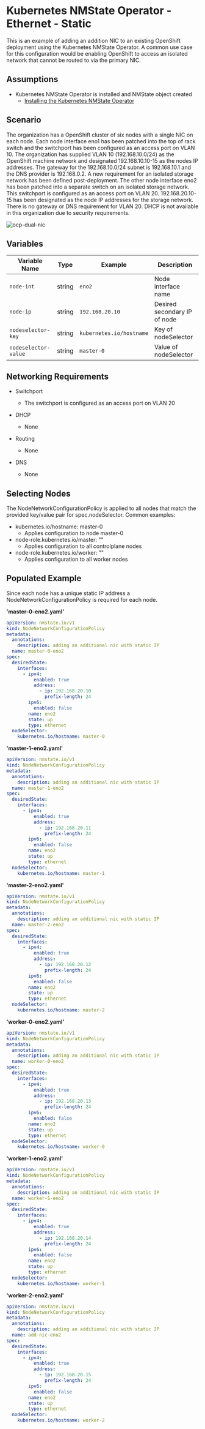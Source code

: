 # Kubernetes NMState Operator - Ethernet - Static

This is an example of adding an addition NIC to an existing OpenShift deployment using the Kubernetes NMState Operator. A common use case for this configuration would be enabling OpenShift to access an isolated network that cannot be routed to via the primary NIC.

## Assumptions

- Kubernetes NMState Operator is installed and NMState object created
  - [Installing the Kubernetes NMState Operator](https://docs.redhat.com/en/documentation/openshift_container_platform/4.18/html/networking/networking-operators#installing-the-kubernetes-nmstate-operator-cli)

## Scenario

The organization has a OpenShift cluster of six nodes with a single NIC on each node. Each node interface eno1 has been patched into the top of rack switch and the switchport has been configured as an access port on VLAN 10. The organization has supplied VLAN 10 (192.168.10.0/24) as the OpenShift machine network and designated 192.168.10.10-15 as the nodes IP addresses. The gateway for the 192.168.10.0/24 subnet is 192.168.10.1 and the DNS provider is 192.168.0.2. A new requirement for an isolated storage network has been defined post-deployment. The other node interface eno2 has been patched into a separate switch on an isolated storage network. This switchport is configured as an access port on VLAN 20. 192.168.20.10-15 has been designated as the node IP addresses for the storage network. There is no gateway or DNS requirement for VLAN 20. DHCP is not available in this organization due to security requirements.

![ocp-dual-nic](https://github.com/dlystra/openshift-networking-examples/blob/main/diagrams/ocp-dual-nic.png)

## Variables

| Variable Name        | Type    | Example                  | Description                           |
|----------------------|---------|--------------------------|---------------------------------------|
| `node-int`           | string  | `eno2`                   | Node interface name                   |
| `node-ip`            | string  | `192.168.20.10`          | Desired secondary IP of node          |
| `nodeselector-key`   | string  | `kubernetes.io/hostname` | Key of nodeSelector                   |
| `nodeselector-value` | string  | `master-0`               | Value of nodeSelector                 |

## Networking Requirements

- Switchport
  - The switchport is configured as an access port on VLAN 20

- DHCP
  - None

- Routing
  - None

- DNS
  - None

## Selecting Nodes

The NodeNetworkConfigurationPolicy is applied to all nodes that match the provided key/value pair for spec.nodeSelector. Common examples:
- kubernetes.io/hostname: master-0
  - Applies configuration to node master-0
- node-role.kubernetes.io/master: ""
  - Applies configuration to all controlplane nodes
- node-role.kubernetes.io/worker: ""
  - Applies configuration to all worker nodes

## Populated Example

Since each node has a unique static IP address a NodeNetworkConfigurationPolicy is required for each node.

**'master-0-eno2.yaml'**
```yaml
apiVersion: nmstate.io/v1
kind: NodeNetworkConfigurationPolicy
metadata:
  annotations:
    description: adding an additional nic with static IP
  name: master-0-eno2
spec:
  desiredState:
    interfaces:
      - ipv4:
          enabled: true
          address:
            - ip: 192.168.20.10
              prefix-length: 24
        ipv6:
          enabled: false
        name: eno2
        state: up
        type: ethernet
  nodeSelector:
    kubernetes.io/hostname: master-0
```

**'master-1-eno2.yaml'**
```yaml
apiVersion: nmstate.io/v1
kind: NodeNetworkConfigurationPolicy
metadata:
  annotations:
    description: adding an additional nic with static IP
  name: master-1-eno2
spec:
  desiredState:
    interfaces:
      - ipv4:
          enabled: true
          address:
            - ip: 192.168.20.11
              prefix-length: 24
        ipv6:
          enabled: false
        name: eno2
        state: up
        type: ethernet
  nodeSelector:
    kubernetes.io/hostname: master-1
```

**'master-2-eno2.yaml'**
```yaml
apiVersion: nmstate.io/v1
kind: NodeNetworkConfigurationPolicy
metadata:
  annotations:
    description: adding an additional nic with static IP
  name: master-2-eno2
spec:
  desiredState:
    interfaces:
      - ipv4:
          enabled: true
          address:
            - ip: 192.168.20.12
              prefix-length: 24
        ipv6:
          enabled: false
        name: eno2
        state: up
        type: ethernet
  nodeSelector:
    kubernetes.io/hostname: master-2
```

**'worker-0-eno2.yaml'**
```yaml
apiVersion: nmstate.io/v1
kind: NodeNetworkConfigurationPolicy
metadata:
  annotations:
    description: adding an additional nic with static IP
  name: worker-0-eno2
spec:
  desiredState:
    interfaces:
      - ipv4:
          enabled: true
          address:
            - ip: 192.168.20.13
              prefix-length: 24
        ipv6:
          enabled: false
        name: eno2
        state: up
        type: ethernet
  nodeSelector:
    kubernetes.io/hostname: worker-0
```

**'worker-1-eno2.yaml'**
```yaml
apiVersion: nmstate.io/v1
kind: NodeNetworkConfigurationPolicy
metadata:
  annotations:
    description: adding an additional nic with static IP
  name: worker-1-eno2
spec:
  desiredState:
    interfaces:
      - ipv4:
          enabled: true
          address:
            - ip: 192.168.20.14
              prefix-length: 24
        ipv6:
          enabled: false
        name: eno2
        state: up
        type: ethernet
  nodeSelector:
    kubernetes.io/hostname: worker-1
```

**'worker-2-eno2.yaml'**
```yaml
apiVersion: nmstate.io/v1
kind: NodeNetworkConfigurationPolicy
metadata:
  annotations:
    description: adding an additional nic with static IP
  name: add-nic-eno2
spec:
  desiredState:
    interfaces:
      - ipv4:
          enabled: true
          address:
            - ip: 192.168.20.15
              prefix-length: 24
        ipv6:
          enabled: false
        name: eno2
        state: up
        type: ethernet
  nodeSelector:
    kubernetes.io/hostname: worker-2
```